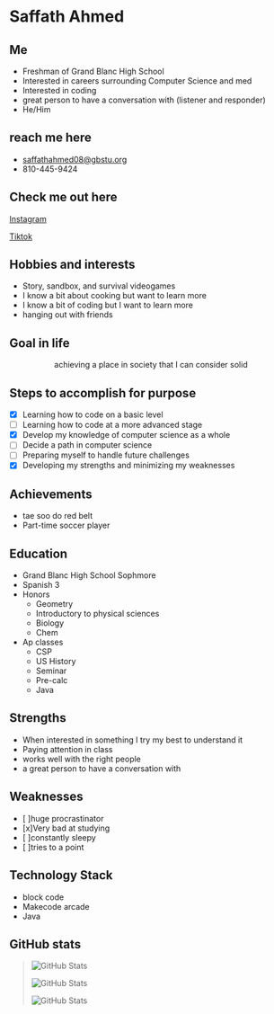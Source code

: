 # Saffath Ahmed

## Me

* Freshman of Grand Blanc High School
* Interested in careers surrounding Computer Science and med 
* Interested in coding
* great person to have a conversation with (listener and responder) 
* He/Him

## reach me here
* saffathahmed08@gbstu.org
* 810-445-9424

## Check me out here 
[Instagram](https://www.instagram.com/saffath51?igsh=Zzhpc3ozNnl6Yzlh)

[Tiktok](https://www.tiktok.com/@nottheannoyingkid?_r=1&_d=dm4h3fbfe3i1k8&sec_uid=MS4wLjABAAAAgQVoB5LYIUTukrCUW6sIMRJ82kTRBpnBbttw86RnBmBhDCYSkA_YSxktGJ7pTVg4&share_author_id=7031715667877430319&sharer_language=en&source=h5_m&u_code=dljmbg4bcdkf9l&timestamp=1716309329&user_id=7031715667877430319&sec_user_id=MS4wLjABAAAAgQVoB5LYIUTukrCUW6sIMRJ82kTRBpnBbttw86RnBmBhDCYSkA_YSxktGJ7pTVg4&utm_source=copy&utm_campaign=client_share&utm_medium=android&share_iid=7370980294159451947&share_link_id=8c28b0b6-eb7c-4db5-a981-99aa7a059ecf&share_app_id=1233&ugbiz_name=ACCOUNT&ug_btm=b8727%2Cb0229&social_share_type=5&enable_checksum=1)


## Hobbies and interests 
- Story, sandbox, and survival videogames
- I know a bit about cooking but want to learn more 
- I know a bit of coding but I want to learn more
- hanging out with friends 

## Goal in life  
<p align='center'> achieving a place in society that I can consider solid 

## Steps to accomplish for purpose  
- [x] Learning how to code on a basic level
- [ ] Learning how to code at a more advanced stage
- [x] Develop my knowledge of computer science as a whole
- [ ] Decide a path in computer science 
- [ ] Preparing myself to handle future challenges 
- [x] Developing my strengths and minimizing my weaknesses

## Achievements 
- tae soo do red belt
- Part-time soccer player

## Education 
- Grand Blanc High School Sophmore 
- Spanish 3
- Honors 
  -   Geometry
  -   Introductory to physical sciences
  -   Biology
  -   Chem
- Ap classes
  - CSP
  - US History 
  - Seminar
  - Pre-calc
  - Java

## Strengths 
- When interested in something I try my best to understand it
- Paying attention in class
- works well with the right people
- a great person to have a conversation with

## Weaknesses 
- [ ]huge procrastinator
- [x]Very bad at studying 
- [ ]constantly sleepy
- [ ]tries to a point 
      
## Technology Stack
* block code
* Makecode arcade
* Java

## GitHub stats 
> ![GitHub Stats](https://github-readme-streak-stats.herokuapp.com/?user=SaffathA&theme=Green&hide_border=true)
>
> ![GitHub Stats](https://github-readme-stats.vercel.app/api?username=SaffathA&theme=Green&show_icons=true&hide_border=true&count_private=true)
>
> ![GitHub Stats](https://github-readme-stats.vercel.app/api/top-langs/?username=SaffathA&theme=Green&show_icons=true&hide_border=true&layout=compact)

